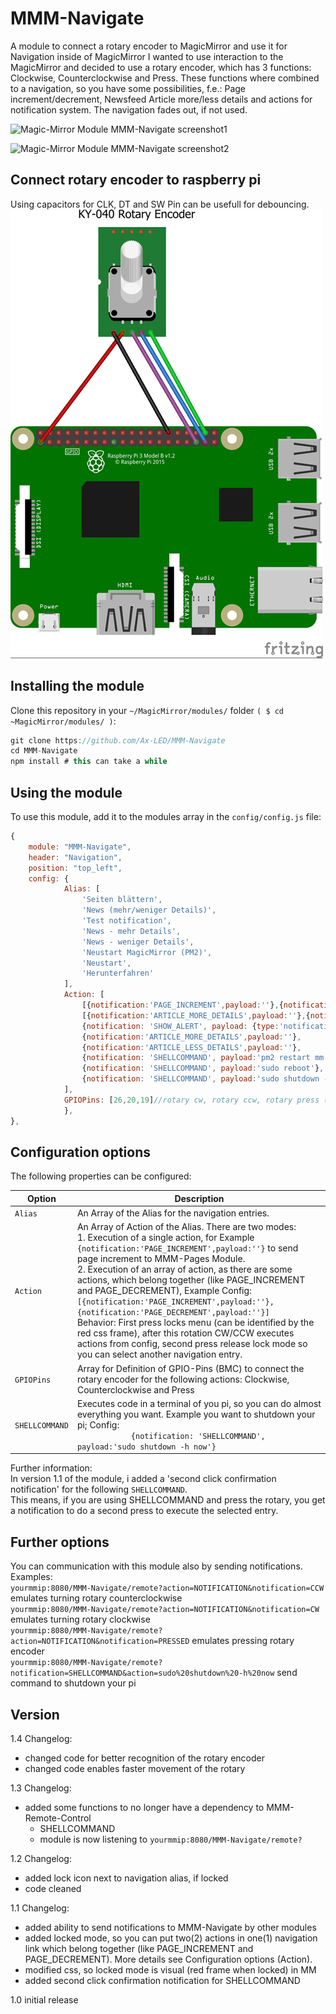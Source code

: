 # MMM-Navigate
A module to connect a rotary encoder to MagicMirror and use it for Navigation inside of MagicMirror
I wanted to use interaction to the MagicMirror and decided to use a rotary encoder, which has 3 functions: Clockwise, Counterclockwise and Press.
These functions where combined to a navigation, so you have some possibilities, f.e.: Page increment/decrement, Newsfeed Article more/less details and actions for notification system.
The navigation fades out, if not used.

![Magic-Mirror Module MMM-Navigate screenshot1](https://raw.githubusercontent.com/Ax-LED/MMM-Navigate/master/MMM-Navigate_screenshot1.jpg)

![Magic-Mirror Module MMM-Navigate screenshot2](https://raw.githubusercontent.com/Ax-LED/MMM-Navigate/master/MMM-Navigate_screenshot2.jpg)

## Connect rotary encoder to raspberry pi
Using capacitors for CLK, DT and SW Pin can be usefull for debouncing.
![Magic-Mirror Module MMM-Navigate rotary encoder](https://raw.githubusercontent.com/Ax-LED/MMM-Navigate/master/MMM-Navigate_fritzing_rotaryencoder.jpg)

## Installing the module
Clone this repository in your `~/MagicMirror/modules/` folder `( $ cd ~MagicMirror/modules/ )`:
````javascript
git clone https://github.com/Ax-LED/MMM-Navigate
cd MMM-Navigate
npm install # this can take a while
````

## Using the module

To use this module, add it to the modules array in the `config/config.js` file:
````javascript
{
	module: "MMM-Navigate",
	header: "Navigation",
	position: "top_left",
	config: {
			Alias: [
				'Seiten blättern',
				'News (mehr/weniger Details)',
				'Test notification',
				'News - mehr Details',
				'News - weniger Details',
				'Neustart MagicMirror (PM2)',
				'Neustart',
				'Herunterfahren'
			],
			Action: [
				[{notification:'PAGE_INCREMENT',payload:''},{notification:'PAGE_DECREMENT',payload:''}],//action array, first press locks menu, after this rotation CW/CCW executes, second press release lock mode
				[{notification:'ARTICLE_MORE_DETAILS',payload:''},{notification:'ARTICLE_LESS_DETAILS',payload:''}],
				{notification: 'SHOW_ALERT', payload: {type:'notification',message:'Dies ist eine Testnachricht'}},//single action, execute on press
				{notification:'ARTICLE_MORE_DETAILS',payload:''},
				{notification:'ARTICLE_LESS_DETAILS',payload:''},
				{notification: 'SHELLCOMMAND', payload:'pm2 restart mm'},
				{notification: 'SHELLCOMMAND', payload:'sudo reboot'},
				{notification: 'SHELLCOMMAND', payload:'sudo shutdown -h now'}
			],
			GPIOPins: [26,20,19]//rotary cw, rotary ccw, rotary press (BCM Numbering)
			},
},
````
## Configuration options

The following properties can be configured:


<table width="100%">
	<thead>
		<tr>
			<th>Option</th>
			<th width="100%">Description</th>
		</tr>
	</thead>
	<tbody>
		<tr>
			<td><code>Alias</code></td>
			<td>An Array of the Alias for the navigation entries.</td>
		</tr>
		<tr>
			<td><code>Action</code></td>
			<td>An Array of Action of the Alias. There are two modes:<br>1. Execution of a single action, for Example <code>{notification:'PAGE_INCREMENT',payload:''}</code> to send page increment to MMM-Pages Module.<br>
			2. Execution of an array of action, as there are some actions, which belong together (like PAGE_INCREMENT and PAGE_DECREMENT), Example Config: <code>[{notification:'PAGE_INCREMENT',payload:''},{notification:'PAGE_DECREMENT',payload:''}]</code><br>
			Behavior: First press locks menu (can be identified by the red css frame), after this rotation CW/CCW executes actions from config, second press release lock mode so you can select another navigation entry.</td>
		</tr>
		<tr>
			<td><code>GPIOPins</code></td>
			<td>Array for Definition of GPIO-Pins (BMC) to connect the rotary encoder for the following actions: Clockwise, Counterclockwise and Press</td>
		</tr>
		<tr>
			<td><code>SHELLCOMMAND</code></td>
			<td>Executes code in a terminal of you pi, so you can do almost everything you want. Example you want to shutdown your pi; Config: <code>
			{notification: 'SHELLCOMMAND', payload:'sudo shutdown -h now'}</code><br>
			</td>
		</tr>
   </table>
   Further information:<br>In version 1.1 of the module, i added a 'second click confirmation notification' for the following <code>SHELLCOMMAND</code>.<br>
   This means, if you are using SHELLCOMMAND and press the rotary, you get a notification to do a second press to execute the selected entry.

   ## Further options
   You can communication with this module also by sending notifications.
   Examples:<br>
   <code>yourmmip:8080/MMM-Navigate/remote?action=NOTIFICATION&notification=CCW</code> emulates turning rotary counterclockwise<br>
   <code>yourmmip:8080/MMM-Navigate/remote?action=NOTIFICATION&notification=CW</code> emulates turning rotary clockwise<br>
   <code>yourmmip:8080/MMM-Navigate/remote?action=NOTIFICATION&notification=PRESSED</code> emulates pressing rotary encoder<br>
   <code>yourmmip:8080/MMM-Navigate/remote?notification=SHELLCOMMAND&action=sudo%20shutdown%20-h%20now</code> send command to shutdown your pi

   ## Version
   1.4 Changelog:
   - changed code for better recognition of the rotary encoder
   - changed code enables faster movement of the rotary
	
   1.3 Changelog:
   - added some functions to no longer have a dependency to MMM-Remote-Control
      - SHELLCOMMAND
	  - module is now listening to <code>yourmmip:8080/MMM-Navigate/remote?</code>

   1.2 Changelog:
   - added lock icon next to navigation alias, if locked
   - code cleaned
   
   1.1
   Changelog:
   - added ability to send notifications to MMM-Navigate by other modules
   - added locked mode, so you can put two(2) actions in one(1) navigation link which belong together (like PAGE_INCREMENT and PAGE_DECREMENT). More details see Configuration options (Action).
   - modified css, so locked mode is visual (red frame when locked) in MM
   - added second click confirmation notification for SHELLCOMMAND
   
   1.0 initial release
